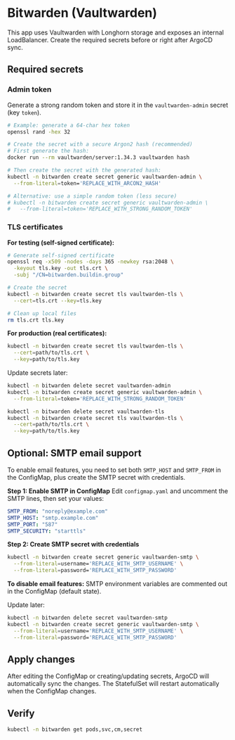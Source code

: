 # Bitwarden (Vaultwarden)

This app uses Vaultwarden with Longhorn storage and exposes an internal LoadBalancer. Create the required secrets before or right after ArgoCD sync.

## Required secrets

### Admin token

Generate a strong random token and store it in the `vaultwarden-admin` secret (key `token`).

```bash
# Example: generate a 64-char hex token
openssl rand -hex 32

# Create the secret with a secure Argon2 hash (recommended)
# First generate the hash:
docker run --rm vaultwarden/server:1.34.3 vaultwarden hash

# Then create the secret with the generated hash:
kubectl -n bitwarden create secret generic vaultwarden-admin \
  --from-literal=token='REPLACE_WITH_ARCON2_HASH'

# Alternative: use a simple random token (less secure)
# kubectl -n bitwarden create secret generic vaultwarden-admin \
#   --from-literal=token='REPLACE_WITH_STRONG_RANDOM_TOKEN'
```

### TLS certificates

**For testing (self-signed certificate):**
```bash
# Generate self-signed certificate
openssl req -x509 -nodes -days 365 -newkey rsa:2048 \
  -keyout tls.key -out tls.crt \
  -subj "/CN=bitwarden.buildin.group"

# Create the secret
kubectl -n bitwarden create secret tls vaultwarden-tls \
  --cert=tls.crt --key=tls.key

# Clean up local files
rm tls.crt tls.key
```

**For production (real certificates):**
```bash
kubectl -n bitwarden create secret tls vaultwarden-tls \
  --cert=path/to/tls.crt \
  --key=path/to/tls.key
```

Update secrets later:
```bash
kubectl -n bitwarden delete secret vaultwarden-admin
kubectl -n bitwarden create secret generic vaultwarden-admin \
  --from-literal=token='REPLACE_WITH_STRONG_RANDOM_TOKEN'

kubectl -n bitwarden delete secret vaultwarden-tls
kubectl -n bitwarden create secret tls vaultwarden-tls \
  --cert=path/to/tls.crt \
  --key=path/to/tls.key
```

## Optional: SMTP email support

To enable email features, you need to set both `SMTP_HOST` and `SMTP_FROM` in the ConfigMap, plus create the SMTP secret with credentials.

**Step 1: Enable SMTP in ConfigMap**
Edit `configmap.yaml` and uncomment the SMTP lines, then set your values:
```yaml
SMTP_FROM: "noreply@example.com"
SMTP_HOST: "smtp.example.com"
SMTP_PORT: "587"
SMTP_SECURITY: "starttls"
```

**Step 2: Create SMTP secret with credentials**
```bash
kubectl -n bitwarden create secret generic vaultwarden-smtp \
  --from-literal=username='REPLACE_WITH_SMTP_USERNAME' \
  --from-literal=password='REPLACE_WITH_SMTP_PASSWORD'
```

**To disable email features:** SMTP environment variables are commented out in the ConfigMap (default state).

Update later:
```bash
kubectl -n bitwarden delete secret vaultwarden-smtp
kubectl -n bitwarden create secret generic vaultwarden-smtp \
  --from-literal=username='REPLACE_WITH_SMTP_USERNAME' \
  --from-literal=password='REPLACE_WITH_SMTP_PASSWORD'
```

## Apply changes

After editing the ConfigMap or creating/updating secrets, ArgoCD will automatically sync the changes. The StatefulSet will restart automatically when the ConfigMap changes.

## Verify
```bash
kubectl -n bitwarden get pods,svc,cm,secret
```

